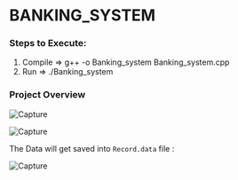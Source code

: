 # BANKING_SYSTEM

### Steps to Execute:
1. Compile => g++ -o Banking_system Banking_system.cpp
2. Run => ./Banking_system

### Project Overview 

![Capture](https://user-images.githubusercontent.com/63875409/111027832-c25eb400-8418-11eb-863c-06d85de9358c.PNG)

![Capture](https://user-images.githubusercontent.com/63875409/111027931-4d3fae80-8419-11eb-9b03-5a15d783e5a9.PNG)

The Data will get saved into `Record.data` file :

![Capture](https://user-images.githubusercontent.com/63875409/111028007-be7f6180-8419-11eb-9969-eccd3418fe00.PNG)
